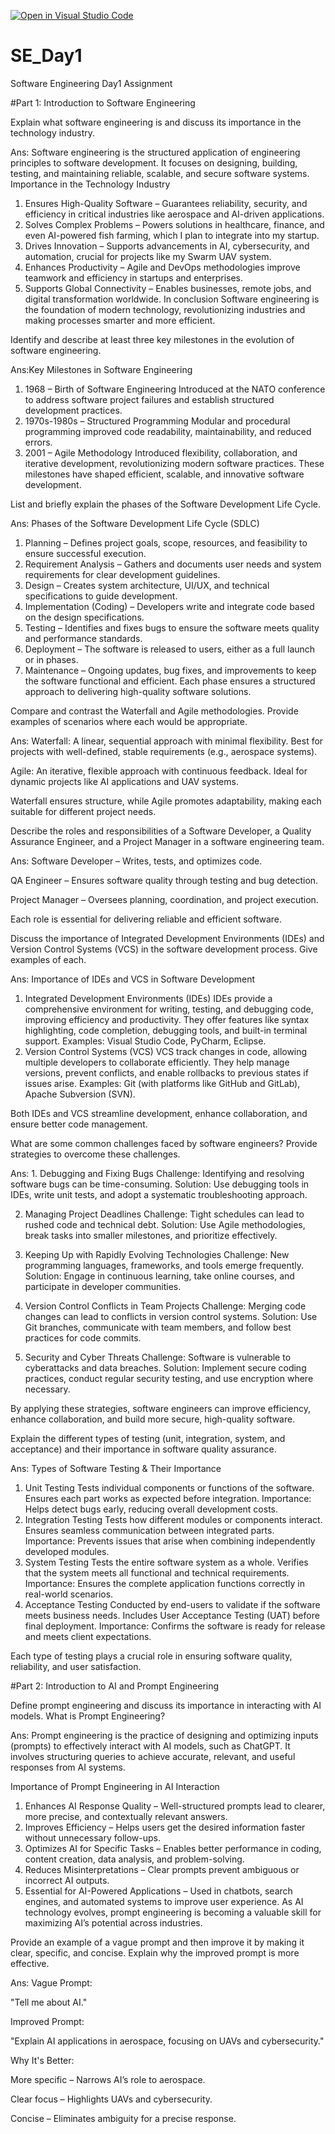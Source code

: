 [![Open in Visual Studio Code](https://classroom.github.com/assets/open-in-vscode-2e0aaae1b6195c2367325f4f02e2d04e9abb55f0b24a779b69b11b9e10269abc.svg)](https://classroom.github.com/online_ide?assignment_repo_id=18391014&assignment_repo_type=AssignmentRepo)
# SE_Day1
Software Engineering Day1 Assignment

#Part 1: Introduction to Software Engineering

Explain what software engineering is and discuss its importance in the technology industry.

Ans: Software engineering is the structured application of engineering principles to software development. It focuses on designing, building, testing, and maintaining reliable, scalable, and secure software systems.
Importance in the Technology Industry
1. Ensures High-Quality Software – Guarantees reliability, security, and efficiency in critical industries like aerospace and AI-driven applications.
2. Solves Complex Problems – Powers solutions in healthcare, finance, and even AI-powered fish farming, which I plan to integrate into my startup.
3. Drives Innovation – Supports advancements in AI, cybersecurity, and automation, crucial for projects like my Swarm UAV system.
4. Enhances Productivity – Agile and DevOps methodologies improve teamwork and efficiency in startups and enterprises.
5. Supports Global Connectivity – Enables businesses, remote jobs, and digital transformation worldwide.
In conclusion
Software engineering is the foundation of modern technology, revolutionizing industries and making processes smarter and more efficient.



Identify and describe at least three key milestones in the evolution of software engineering.

Ans:Key Milestones in Software Engineering
1. 1968 – Birth of Software Engineering
Introduced at the NATO conference to address software project failures and establish structured development practices.
2. 1970s-1980s – Structured Programming
Modular and procedural programming improved code readability, maintainability, and reduced errors.
3. 2001 – Agile Methodology
Introduced flexibility, collaboration, and iterative development, revolutionizing modern software practices.
These milestones have shaped efficient, scalable, and innovative software development.


List and briefly explain the phases of the Software Development Life Cycle.

Ans: Phases of the Software Development Life Cycle (SDLC)
1. Planning – Defines project goals, scope, resources, and feasibility to ensure successful execution.
2. Requirement Analysis – Gathers and documents user needs and system requirements for clear development guidelines.
3. Design – Creates system architecture, UI/UX, and technical specifications to guide development.
4. Implementation (Coding) – Developers write and integrate code based on the design specifications.
5. Testing – Identifies and fixes bugs to ensure the software meets quality and performance standards.
6. Deployment – The software is released to users, either as a full launch or in phases.
7. Maintenance – Ongoing updates, bug fixes, and improvements to keep the software functional and efficient.
Each phase ensures a structured approach to delivering high-quality software solutions.

Compare and contrast the Waterfall and Agile methodologies. Provide examples of scenarios where each would be appropriate.

Ans: Waterfall: A linear, sequential approach with minimal flexibility. Best for projects with well-defined, stable requirements (e.g., aerospace systems).

Agile: An iterative, flexible approach with continuous feedback. Ideal for dynamic projects like AI applications and UAV systems.


Waterfall ensures structure, while Agile promotes adaptability, making each suitable for different project needs.

Describe the roles and responsibilities of a Software Developer, a Quality Assurance Engineer, and a Project Manager in a software engineering team.

Ans: Software Developer – Writes, tests, and optimizes code.

QA Engineer – Ensures software quality through testing and bug detection.

Project Manager – Oversees planning, coordination, and project execution.


Each role is essential for delivering reliable and efficient software.


Discuss the importance of Integrated Development Environments (IDEs) and Version Control Systems (VCS) in the software development process. Give examples of each.

Ans: Importance of IDEs and VCS in Software Development
1. Integrated Development Environments (IDEs)
IDEs provide a comprehensive environment for writing, testing, and debugging code, improving efficiency and productivity.
They offer features like syntax highlighting, code completion, debugging tools, and built-in terminal support.
Examples: Visual Studio Code, PyCharm, Eclipse.
2. Version Control Systems (VCS)
VCS track changes in code, allowing multiple developers to collaborate efficiently.
They help manage versions, prevent conflicts, and enable rollbacks to previous states if issues arise.
Examples: Git (with platforms like GitHub and GitLab), Apache Subversion (SVN).

Both IDEs and VCS streamline development, enhance collaboration, and ensure better code management.


What are some common challenges faced by software engineers? Provide strategies to overcome these challenges.

Ans: 1. Debugging and Fixing Bugs
Challenge: Identifying and resolving software bugs can be time-consuming.
Solution: Use debugging tools in IDEs, write unit tests, and adopt a systematic troubleshooting approach.

2. Managing Project Deadlines
Challenge: Tight schedules can lead to rushed code and technical debt.
Solution: Use Agile methodologies, break tasks into smaller milestones, and prioritize effectively.

3. Keeping Up with Rapidly Evolving Technologies
Challenge: New programming languages, frameworks, and tools emerge frequently.
Solution: Engage in continuous learning, take online courses, and participate in developer communities.

4. Version Control Conflicts in Team Projects
Challenge: Merging code changes can lead to conflicts in version control systems.
Solution: Use Git branches, communicate with team members, and follow best practices for code commits.

5. Security and Cyber Threats
Challenge: Software is vulnerable to cyberattacks and data breaches.
Solution: Implement secure coding practices, conduct regular security testing, and use encryption where necessary.

By applying these strategies, software engineers can improve efficiency, enhance collaboration, and build more secure, high-quality software.



Explain the different types of testing (unit, integration, system, and acceptance) and their importance in software quality assurance.

Ans: Types of Software Testing & Their Importance
1. Unit Testing
Tests individual components or functions of the software.
Ensures each part works as expected before integration.
Importance: Helps detect bugs early, reducing overall development costs.
2. Integration Testing
Tests how different modules or components interact.
Ensures seamless communication between integrated parts.
Importance: Prevents issues that arise when combining independently developed modules.
3. System Testing
Tests the entire software system as a whole.
Verifies that the system meets all functional and technical requirements.
Importance: Ensures the complete application functions correctly in real-world scenarios.
4. Acceptance Testing
Conducted by end-users to validate if the software meets business needs.
Includes User Acceptance Testing (UAT) before final deployment.
Importance: Confirms the software is ready for release and meets client expectations.

Each type of testing plays a crucial role in ensuring software quality, reliability, and user satisfaction.



#Part 2: Introduction to AI and Prompt Engineering


Define prompt engineering and discuss its importance in interacting with AI models.
What is Prompt Engineering?

Ans: Prompt engineering is the practice of designing and optimizing inputs (prompts) to effectively interact with AI models, such as ChatGPT. It involves structuring queries to achieve accurate, relevant, and useful responses from AI systems.

Importance of Prompt Engineering in AI Interaction
1. Enhances AI Response Quality – Well-structured prompts lead to clearer, more precise, and contextually relevant answers.
2. Improves Efficiency – Helps users get the desired information faster without unnecessary follow-ups.
3. Optimizes AI for Specific Tasks – Enables better performance in coding, content creation, data analysis, and problem-solving.
4. Reduces Misinterpretations – Clear prompts prevent ambiguous or incorrect AI outputs.
5. Essential for AI-Powered Applications – Used in chatbots, search engines, and automated systems to improve user experience.
As AI technology evolves, prompt engineering is becoming a valuable skill for maximizing AI’s potential across industries.



Provide an example of a vague prompt and then improve it by making it clear, specific, and concise. Explain why the improved prompt is more effective.

Ans: Vague Prompt:

"Tell me about AI."

Improved Prompt:

"Explain AI applications in aerospace, focusing on UAVs and cybersecurity."

Why It's Better:

More specific – Narrows AI’s role to aerospace.

Clear focus – Highlights UAVs and cybersecurity.

Concise – Eliminates ambiguity for a precise response.


